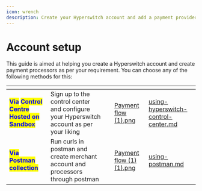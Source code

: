 ```yaml
---
icon: wrench
description: Create your Hyperswitch account and add a payment provider
---
```


# Account setup

This guide is aimed at helping you create a Hyperswitch account and create payment processors as per your requirement. You can choose any of the following methods for this:

<table data-card-size="large" data-view="cards"><thead><tr><th></th><th></th><th data-hidden></th><th data-hidden data-card-cover data-type="files"></th><th data-hidden data-card-target data-type="content-ref"></th></tr></thead><tbody><tr><td><mark style="color:blue;"><strong>Via</strong></mark> <mark style="color:blue;"><strong>Control Centre Hosted on Sandbox</strong></mark></td><td>Sign up to the control center and configure your Hyperswitch account as per your liking</td><td></td><td><a href="../../.gitbook/assets/Payment flow (1).png">Payment flow (1).png</a></td><td><a href="using-hyperswitch-control-center.md">using-hyperswitch-control-center.md</a></td></tr><tr><td><mark style="color:blue;"><strong>Via</strong></mark> <mark style="color:blue;"><strong>Postman collection</strong></mark></td><td>Run curls in postman and create merchant account and processors through postman</td><td></td><td><a href="../../.gitbook/assets/Payment flow (1) (1).png">Payment flow (1) (1).png</a></td><td><a href="using-postman.md">using-postman.md</a></td></tr></tbody></table>
